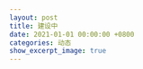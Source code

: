 ```yaml
---
layout: post
title: 建设中
date: 2021-01-01 00:00:00 +0800
categories: 动态
show_excerpt_image: true
---
```

